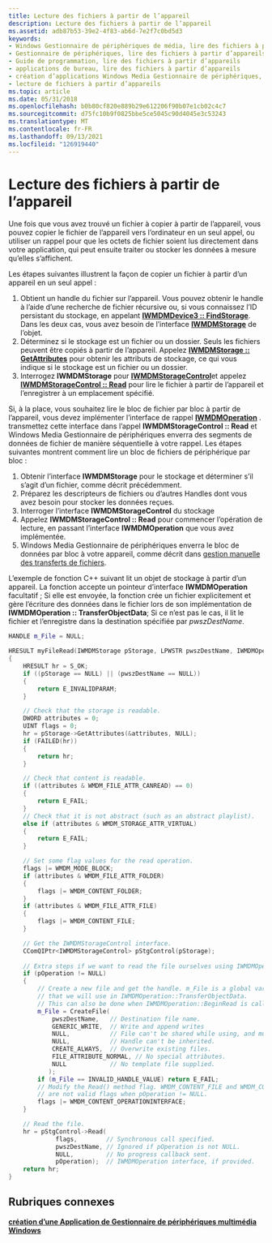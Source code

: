 ```yaml
---
title: Lecture des fichiers à partir de l’appareil
description: Lecture des fichiers à partir de l’appareil
ms.assetid: adb87b53-39e2-4f83-ab6d-7e2f7c0bd5d3
keywords:
- Windows Gestionnaire de périphériques de média, lire des fichiers à partir d’appareils
- Gestionnaire de périphériques, lire des fichiers à partir d’appareils
- Guide de programmation, lire des fichiers à partir d’appareils
- applications de bureau, lire des fichiers à partir d’appareils
- création d’applications Windows Media Gestionnaire de périphériques, lecture de fichiers à partir d’appareils
- lecture de fichiers à partir d’appareils
ms.topic: article
ms.date: 05/31/2018
ms.openlocfilehash: b0b80cf820e889b29e612206f90b07e1cb02c4c7
ms.sourcegitcommit: d75fc10b9f0825bbe5ce5045c90d4045e3c53243
ms.translationtype: MT
ms.contentlocale: fr-FR
ms.lasthandoff: 09/13/2021
ms.locfileid: "126919440"
---
```

# <a name="reading-files-from-the-device"></a>Lecture des fichiers à partir de l’appareil

Une fois que vous avez trouvé un fichier à copier à partir de l’appareil, vous pouvez copier le fichier de l’appareil vers l’ordinateur en un seul appel, ou utiliser un rappel pour que les octets de fichier soient lus directement dans votre application, qui peut ensuite traiter ou stocker les données à mesure qu’elles s’affichent.

Les étapes suivantes illustrent la façon de copier un fichier à partir d’un appareil en un seul appel :

1.  Obtient un handle du fichier sur l’appareil. Vous pouvez obtenir le handle à l’aide d’une recherche de fichier récursive ou, si vous connaissez l’ID persistant du stockage, en appelant [**IWMDMDevice3 :: FindStorage**](/windows/desktop/api/mswmdm/nf-mswmdm-iwmdmdevice3-findstorage). Dans les deux cas, vous avez besoin de l’interface [**IWMDMStorage**](/windows/desktop/api/mswmdm/nn-mswmdm-iwmdmstorage) de l’objet.
2.  Déterminez si le stockage est un fichier ou un dossier. Seuls les fichiers peuvent être copiés à partir de l’appareil. Appelez [**IWMDMStorage :: GetAttributes**](/windows/desktop/api/mswmdm/nf-mswmdm-iwmdmstorage-getattributes) pour obtenir les attributs de stockage, ce qui vous indique si le stockage est un fichier ou un dossier.
3.  Interrogez **IWMDMStorage** pour [**IWMDMStorageControl**](/windows/desktop/api/mswmdm/nn-mswmdm-iwmdmstoragecontrol)et appelez [**IWMDMStorageControl :: Read**](/windows/desktop/api/mswmdm/nf-mswmdm-iwmdmstoragecontrol-read) pour lire le fichier à partir de l’appareil et l’enregistrer à un emplacement spécifié.

Si, à la place, vous souhaitez lire le bloc de fichier par bloc à partir de l’appareil, vous devez implémenter l’interface de rappel [**IWMDMOperation**](/windows/desktop/api/mswmdm/nn-mswmdm-iwmdmoperation) . transmettez cette interface dans l’appel **IWMDMStorageControl :: Read** et Windows Media Gestionnaire de périphériques enverra des segments de données de fichier de manière séquentielle à votre rappel. Les étapes suivantes montrent comment lire un bloc de fichiers de périphérique par bloc :

1.  Obtenir l’interface **IWMDMStorage** pour le stockage et déterminer s’il s’agit d’un fichier, comme décrit précédemment.
2.  Préparez les descripteurs de fichiers ou d’autres Handles dont vous avez besoin pour stocker les données reçues.
3.  Interroger l’interface **IWMDMStorageControl** du stockage
4.  Appelez **IWMDMStorageControl :: Read** pour commencer l’opération de lecture, en passant l’interface **IWMDMOperation** que vous avez implémentée.
5.  Windows Media Gestionnaire de périphériques enverra le bloc de données par bloc à votre appareil, comme décrit dans [gestion manuelle des transferts de fichiers](handling-file-transfers-manually.md).

L’exemple de fonction C++ suivant lit un objet de stockage à partir d’un appareil. La fonction accepte un pointeur d’interface **IWMDMOperation** facultatif ; Si elle est envoyée, la fonction crée un fichier explicitement et gère l’écriture des données dans le fichier lors de son implémentation de **IWMDMOperation :: TransferObjectData**; Si ce n’est pas le cas, il lit le fichier et l’enregistre dans la destination spécifiée par *pwszDestName*.


```C++
HANDLE m_File = NULL;

HRESULT myFileRead(IWMDMStorage pStorage, LPWSTR pwszDestName, IWMDMOperation* pOperation)
{
    HRESULT hr = S_OK;
    if ((pStorage == NULL) || (pwszDestName == NULL)) 
    {
        return E_INVALIDPARAM;
    }

    // Check that the storage is readable.
    DWORD attributes = 0;
    UINT flags = 0;
    hr = pStorage->GetAttributes(&attributes, NULL); 
    if (FAILED(hr))
    {
        return hr;
    }

    // Check that content is readable.
    if ((attributes & WMDM_FILE_ATTR_CANREAD) == 0)
    {
        return E_FAIL;
    }
    // Check that it is not abstract (such as an abstract playlist).
    else if (attributes & WMDM_STORAGE_ATTR_VIRTUAL)
    {
        return E_FAIL;
    }

    // Set some flag values for the read operation.
    flags |= WMDM_MODE_BLOCK;
    if (attributes & WMDM_FILE_ATTR_FOLDER)
    {
        flags |= WMDM_CONTENT_FOLDER;
    }
    if (attributes & WMDM_FILE_ATTR_FILE)
    {
        flags |= WMDM_CONTENT_FILE;
    }

    // Get the IWMDMStorageControl interface.
    CComQIPtr<IWMDMStorageControl> pStgControl(pStorage);
    
    // Extra steps if we want to read the file ourselves using IWMDMOperation3.
    if (pOperation != NULL)
    {
        // Create a new file and get the handle. m_File is a global variable
        // that we will use in IWMDMOperation::TransferObjectData.
        // This can also be done when IWMDMOperation::BeginRead is called.
        m_File = CreateFile(
            pwszDestName,   // Destination file name.
            GENERIC_WRITE,  // Write and append writes
            NULL,           // File can't be shared while using, and must be closed.
            NULL,           // Handle can't be inherited.
            CREATE_ALWAYS,  // Overwrite existing files.
            FILE_ATTRIBUTE_NORMAL, // No special attributes.
            NULL            // No template file supplied.
           );
        if (m_File == INVALID_HANDLE_VALUE) return E_FAIL;
        // Modify the Read() method flag. WMDM_CONTENT_FILE and WMDM_CONTENT_FOLDER 
        // are not valid flags when pOperation != NULL.
        flags |= WMDM_CONTENT_OPERATIONINTERFACE;
    }

    // Read the file.
    hr = pStgControl->Read(
             flags,        // Synchronous call specified.
             pwszDestName, // Ignored if pOperation is not NULL.
             NULL,         // No progress callback sent.
             pOperation);  // IWMDMOperation interface, if provided.
    return hr;
}
```



## <a name="related-topics"></a>Rubriques connexes

<dl> <dt>

[**création d’une Application de Gestionnaire de périphériques multimédia Windows**](creating-a-windows-media-device-manager-application.md)
</dt> </dl>

 

 




